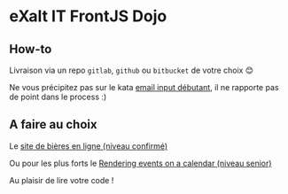 # eXalt IT FrontJS Dojo

## How-to

Livraison via un repo `gitlab`, `github` ou `bitbucket` de votre choix 😊

Ne vous précipitez pas sur le kata [email input débutant](/react_email_input_debutant), il ne rapporte pas de point dans le process :)

## A faire au choix


Le [site de bières en ligne \(niveau confirmé\)](/react_beer_shop_online_confirmed)

Ou pour les plus forts le [Rendering events on a calendar \(niveau senior\)](/react_rendering_event_senior)

Au plaisir de lire votre code !

